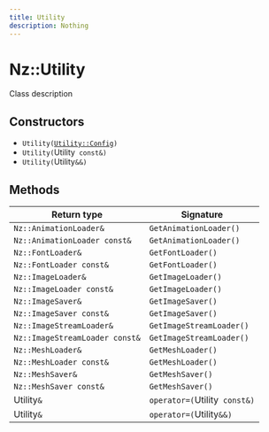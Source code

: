 ```yaml
---
title: Utility
description: Nothing
---
```


# Nz::Utility

Class description

## Constructors

- `Utility(`[`Utility::Config`](documentation/generated/Utility/Utility.Config.md)`)`
- `Utility(`Utility` const&)`
- `Utility(`Utility`&&)`

## Methods

| Return type | Signature |
| ----------- | --------- |
| `Nz::AnimationLoader&` | `GetAnimationLoader()` |
| `Nz::AnimationLoader const&` | `GetAnimationLoader()` |
| `Nz::FontLoader&` | `GetFontLoader()` |
| `Nz::FontLoader const&` | `GetFontLoader()` |
| `Nz::ImageLoader&` | `GetImageLoader()` |
| `Nz::ImageLoader const&` | `GetImageLoader()` |
| `Nz::ImageSaver&` | `GetImageSaver()` |
| `Nz::ImageSaver const&` | `GetImageSaver()` |
| `Nz::ImageStreamLoader&` | `GetImageStreamLoader()` |
| `Nz::ImageStreamLoader const&` | `GetImageStreamLoader()` |
| `Nz::MeshLoader&` | `GetMeshLoader()` |
| `Nz::MeshLoader const&` | `GetMeshLoader()` |
| `Nz::MeshSaver&` | `GetMeshSaver()` |
| `Nz::MeshSaver const&` | `GetMeshSaver()` |
| Utility`&` | `operator=(`Utility` const&)` |
| Utility`&` | `operator=(`Utility`&&)` |
